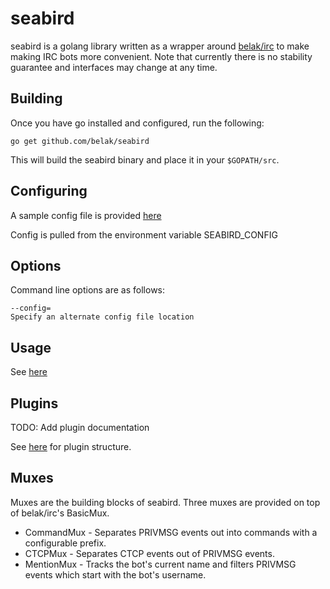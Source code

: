 # seabird

seabird is a golang library written as a wrapper around [belak/irc](https://github.com/belak/irc) to make making IRC bots more convenient. Note that currently there is no stability guarantee and interfaces may change at any time.

## Building

Once you have go installed and configured, run the following:

```
go get github.com/belak/seabird
```

This will build the seabird binary and place it in your `$GOPATH/src`.

## Configuring

A sample config file is provided [here](./config.toml)

Config is pulled from the environment variable SEABIRD_CONFIG

## Options

Command line options are as follows:

```
--config=
Specify an alternate config file location
```

## Usage

See [here](./bot)

## Plugins

TODO: Add plugin documentation

See [here](./bot) for plugin structure.

## Muxes

Muxes are the building blocks of seabird. Three muxes are provided on top of belak/irc's BasicMux.

* CommandMux - Separates PRIVMSG events out into commands with a configurable prefix.
* CTCPMux - Separates CTCP events out of PRIVMSG events.
* MentionMux - Tracks the bot's current name and filters PRIVMSG events which start with the bot's username.

